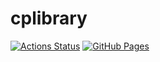 # cplibrary

[![Actions Status](https://github.com/jetbead/cplibrary/workflows/verify/badge.svg)](https://github.com/jetbead/cplibrary/actions) 
[![GitHub Pages](https://img.shields.io/static/v1?label=GitHub+Pages&message=+&color=brightgreen&logo=github)](https://jetbead.github.io/cplibrary/)
